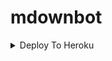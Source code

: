 # mdownbot

<details><summary>Deploy To Heroku</summary>
<p>
<br>
<a href="https://heroku.com/deploy?template=httpsate=https://github.com/M-DEVAMARIA/mdownbot/tree/master">
  <img src="https://www.herokucdn.com/deploy/button.svg" alt="Deploy">
</a>
</p>
</details>
